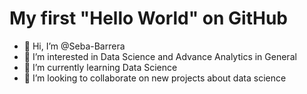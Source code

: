 # **My first "Hello World" on GitHub**

- 👋 Hi, I’m @Seba-Barrera
- 👀 I’m interested in Data Science and Advance Analytics in General 
- 🌱 I’m currently learning Data Science
- 💞️ I’m looking to collaborate on new projects about data science 

<!---
Seba-Barrera/Seba-Barrera is a ✨ special ✨ repository because its `README.md` (this file) appears on your GitHub profile.
You can click the Preview link to take a look at your changes.
--->
